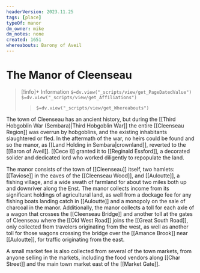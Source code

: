 ```yaml
---
headerVersion: 2023.11.25
tags: [place]
typeOf: manor
dm_owner: mike
dm_notes: none
created: 1651
whereabouts: Barony of Aveil
---
```

# The Manor of Cleenseau
>[!info]+ Information
> `$=dv.view("_scripts/view/get_PageDatedValue")`
> `$=dv.view("_scripts/view/get_Affiliations")`
>> `$=dv.view("_scripts/view/get_Whereabouts")`

The town of Cleenseau has an ancient history, but during the [[Third Hobgoblin War (Sembara)|Third Hobgoblin War]] the entire [[Cleenseau Region]] was overrun by hobgoblins, and the existing inhabitants slaughtered or fled. In the aftermath of the war, no heirs could be found and so the manor, as [[Land Holding in Sembara|crownland]], reverted to the [[Baron of Aveil]]. [[Cece I]] granted it to [[Reginald Essford]], a decorated solider and dedicated lord who worked diligently to repopulate the land.

The manor consists of the town of [[Cleenseau]] itself, two hamlets: [[Taviose]] in the eaves of the [[Cleenseau Wood]], and [[Auloutte]], a fishing village, and a wide swath of farmland for about two miles both up and downriver along the Enst. The manor collects income from its significant holdings of agricultural land, as well from a dockage fee for any fishing boats landing catch in [[Auloutte]] and a monopoly on the sale of charcoal in the manor. Additionally, the manor collects a toll for each axle of a wagon that crosses the [[Cleenseau Bridge]] and another toll at the gates of Cleenseau where the [[Old West Road]] joins the [[Great South Road]], only collected from travelers originating from the west, as well as another toll for those wagons crossing the bridge over the [[Amance Brook]] near [[Auloutte]], for traffic originating from the east. 

A small market fee is also collected from several of the town markets, from anyone selling in the markets, including the food vendors along [[Char Street]] and the main town market east of the [[Market Gate]].